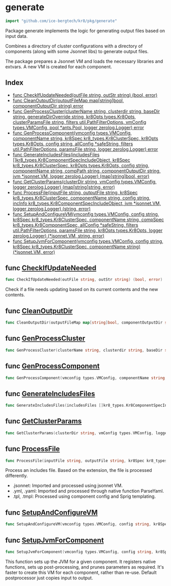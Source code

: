 # generate

```go
import "github.com/ice-bergtech/kr8/pkg/generate"
```

Package generate implements the logic for generating output files based on input data.

Combines a directory of cluster configurations with a directory of components \(along with some Jsonnet libs\) to generate output files.

The package prepares a Jsonnet VM and loads the necessary libraries and extvars. A new VM is created for each component.

## Index

- [func CheckIfUpdateNeeded\(outFile string, outStr string\) \(bool, error\)](<#CheckIfUpdateNeeded>)
- [func CleanOutputDir\(outputFileMap map\[string\]bool, componentOutputDir string\) error](<#CleanOutputDir>)
- [func GenProcessCluster\(clusterName string, clusterdir string, baseDir string, generateDirOverride string, kr8Opts types.Kr8Opts, clusterParamsFile string, filters util.PathFilterOptions, vmConfig types.VMConfig, pool \*ants.Pool, logger zerolog.Logger\) error](<#GenProcessCluster>)
- [func GenProcessComponent\(vmconfig types.VMConfig, componentName string, kr8Spec kr8\_types.Kr8ClusterSpec, kr8Opts types.Kr8Opts, config string, allConfig \*safeString, filters util.PathFilterOptions, paramsFile string, logger zerolog.Logger\) error](<#GenProcessComponent>)
- [func GenerateIncludesFiles\(includesFiles \[\]kr8\_types.Kr8ComponentSpecIncludeObject, kr8Spec kr8\_types.Kr8ClusterSpec, kr8Opts types.Kr8Opts, config string, componentName string, compPath string, componentOutputDir string, jvm \*jsonnet.VM, logger zerolog.Logger\) \(map\[string\]bool, error\)](<#GenerateIncludesFiles>)
- [func GetClusterParams\(clusterDir string, vmConfig types.VMConfig, logger zerolog.Logger\) \(map\[string\]string, error\)](<#GetClusterParams>)
- [func ProcessFile\(inputFile string, outputFile string, kr8Spec kr8\_types.Kr8ClusterSpec, componentName string, config string, incInfo kr8\_types.Kr8ComponentSpecIncludeObject, jvm \*jsonnet.VM, logger zerolog.Logger\) \(string, error\)](<#ProcessFile>)
- [func SetupAndConfigureVM\(vmconfig types.VMConfig, config string, kr8Spec kr8\_types.Kr8ClusterSpec, componentName string, compSpec kr8\_types.Kr8ComponentSpec, allConfig \*safeString, filters util.PathFilterOptions, paramsFile string, kr8Opts types.Kr8Opts, logger zerolog.Logger\) \(\*jsonnet.VM, string, error\)](<#SetupAndConfigureVM>)
- [func SetupJvmForComponent\(vmconfig types.VMConfig, config string, kr8Spec kr8\_types.Kr8ClusterSpec, componentName string\) \(\*jsonnet.VM, error\)](<#SetupJvmForComponent>)


<a name="CheckIfUpdateNeeded"></a>
## func [CheckIfUpdateNeeded](<https://github.com:icebergtech/kr8/blob/main/pkg/generate/file_system.go#L69>)

```go
func CheckIfUpdateNeeded(outFile string, outStr string) (bool, error)
```

Check if a file needs updating based on its current contents and the new contents.

<a name="CleanOutputDir"></a>
## func [CleanOutputDir](<https://github.com:icebergtech/kr8/blob/main/pkg/generate/file_system.go#L13>)

```go
func CleanOutputDir(outputFileMap map[string]bool, componentOutputDir string) error
```



<a name="GenProcessCluster"></a>
## func [GenProcessCluster](<https://github.com:icebergtech/kr8/blob/main/pkg/generate/generate.go#L329-L340>)

```go
func GenProcessCluster(clusterName string, clusterdir string, baseDir string, generateDirOverride string, kr8Opts types.Kr8Opts, clusterParamsFile string, filters util.PathFilterOptions, vmConfig types.VMConfig, pool *ants.Pool, logger zerolog.Logger) error
```



<a name="GenProcessComponent"></a>
## func [GenProcessComponent](<https://github.com:icebergtech/kr8/blob/main/pkg/generate/generate.go#L112-L122>)

```go
func GenProcessComponent(vmconfig types.VMConfig, componentName string, kr8Spec kr8_types.Kr8ClusterSpec, kr8Opts types.Kr8Opts, config string, allConfig *safeString, filters util.PathFilterOptions, paramsFile string, logger zerolog.Logger) error
```



<a name="GenerateIncludesFiles"></a>
## func [GenerateIncludesFiles](<https://github.com:icebergtech/kr8/blob/main/pkg/generate/generate.go#L284-L294>)

```go
func GenerateIncludesFiles(includesFiles []kr8_types.Kr8ComponentSpecIncludeObject, kr8Spec kr8_types.Kr8ClusterSpec, kr8Opts types.Kr8Opts, config string, componentName string, compPath string, componentOutputDir string, jvm *jsonnet.VM, logger zerolog.Logger) (map[string]bool, error)
```



<a name="GetClusterParams"></a>
## func [GetClusterParams](<https://github.com:icebergtech/kr8/blob/main/pkg/generate/generate.go#L42>)

```go
func GetClusterParams(clusterDir string, vmConfig types.VMConfig, logger zerolog.Logger) (map[string]string, error)
```



<a name="ProcessFile"></a>
## func [ProcessFile](<https://github.com:icebergtech/kr8/blob/main/pkg/generate/file_processing.go#L74-L83>)

```go
func ProcessFile(inputFile string, outputFile string, kr8Spec kr8_types.Kr8ClusterSpec, componentName string, config string, incInfo kr8_types.Kr8ComponentSpecIncludeObject, jvm *jsonnet.VM, logger zerolog.Logger) (string, error)
```

Process an includes file. Based on the extension, the file is processed differently.

- .jsonnet: Imported and processed using jsonnet VM.
- .yml, .yaml: Imported and processed through native function ParseYaml.
- .tpl, .tmpl: Processed using component config and Sprig templating.

<a name="SetupAndConfigureVM"></a>
## func [SetupAndConfigureVM](<https://github.com:icebergtech/kr8/blob/main/pkg/generate/generate.go#L180-L191>)

```go
func SetupAndConfigureVM(vmconfig types.VMConfig, config string, kr8Spec kr8_types.Kr8ClusterSpec, componentName string, compSpec kr8_types.Kr8ComponentSpec, allConfig *safeString, filters util.PathFilterOptions, paramsFile string, kr8Opts types.Kr8Opts, logger zerolog.Logger) (*jsonnet.VM, string, error)
```



<a name="SetupJvmForComponent"></a>
## func [SetupJvmForComponent](<https://github.com:icebergtech/kr8/blob/main/pkg/generate/vm_helpers.go#L21-L26>)

```go
func SetupJvmForComponent(vmconfig types.VMConfig, config string, kr8Spec kr8_types.Kr8ClusterSpec, componentName string) (*jsonnet.VM, error)
```

This function sets up the JVM for a given component. It registers native functions, sets up post\-processing, and prunes parameters as required. It's faster to create this VM for each component, rather than re\-use. Default postprocessor just copies input to output.
